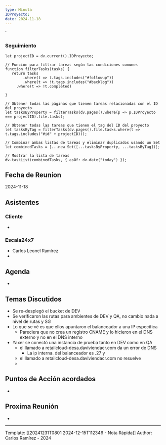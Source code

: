 ```yaml
---
type: Minuta
IDProyecto: 
date: 2024-11-18
---
```

`

### Seguimiento

```dataviewjs
let projectID = dv.current().IDProyecto;

// Función para filtrar tareas según las condiciones comunes
function filterTasks(tasks) {
   return tasks
        .where(t => t.tags.includes("#followup"))
        .where(t => !t.tags.includes("#backlog"))
     .where(t => !t.completed)
        
}

// Obtener todas las páginas que tienen tareas relacionadas con el ID del proyecto
let tasksByProperty = filterTasks(dv.pages().where(p => p.IDProyecto === projectID).file.tasks);

// Obtener todas las tareas que tienen el tag del ID del proyecto
let tasksByTag = filterTasks(dv.pages().file.tasks.where(t => t.tags.includes("#id" + projectID)));

// Combinar ambas listas de tareas y eliminar duplicados usando un Set
let combinedTasks = [...new Set([...tasksByProperty, ...tasksByTag])];

// Mostrar la lista de tareas
dv.taskList(combinedTasks, { asOf: dv.date("today") });
 ```
## Fecha de Reunion
2024-11-18

## Asistentes

### Cliente
* 
### Escala24x7
- Carlos Leonel Ramírez
-  

## Agenda
* 
## Temas Discutidos
*  Se re-desplegó el bucket de DEV
* Se verificaron las rutas para ambientes de DEV y QA, no cambio nada a nivel de rutas y SG
* Lo que se vé es que ellos apuntaron el balanceador a una IP específica
	* Pareciera que no crea un registro CNAME y lo hicieron en el DNS externo y no en el DNS interno
* Yaxer se conectó una instancia de prueba tanto en DEV como en QA
	* el llamado a retailcloud-desa.daviviendacr.com da un error de DNS
		* La ip interna. del balanceador es .27 y 
	* el llamado a retailcloud-desa.daviviendacr.com no resuelve
	* 
## Puntos de Acción acordados
- 

## Proxima Reunión
*   

---
Template: [[20241231T0801 2024-12-15T112346 - Nota Rápida]]
Author: Carlos Ramírez - 2024
